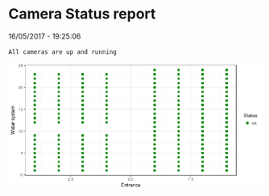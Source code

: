 Camera Status report
================
16/05/2017 - 19:25:06

    All cameras are up and running

![](camreport_files/figure-markdown_github/unnamed-chunk-2-1.png)
